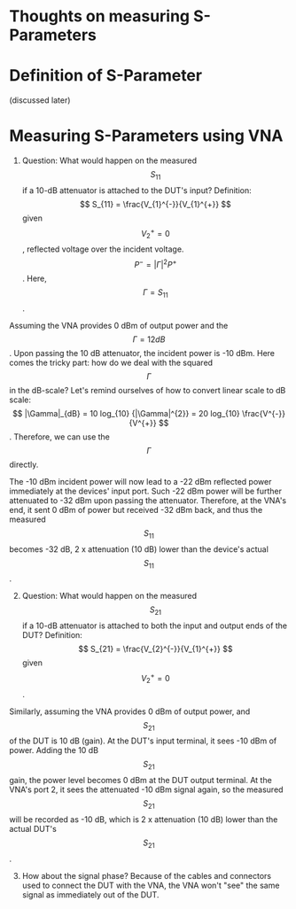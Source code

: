 # Thoughts on measuring S-Parameters

# Definition of S-Parameter
(discussed later)

# Measuring S-Parameters using VNA
1. Question: What would happen on the measured $$S_{11}$$ if a 10-dB attenuator is attached to the DUT's input?
Definition: $$ S_{11} = \frac{V_{1}^{-}}{V_{1}^{+}} $$ given $$ V_{2}^{+} = 0 $$, reflected voltage over the incident voltage. $$ P^{-} = |\Gamma|^{2} P^{+} $$. Here, $$ \Gamma = S_{11} $$.

  Assuming the VNA provides 0 dBm of output power and the $$\Gamma = 12 dB$$. Upon passing the 10 dB attenuator, the incident power is -10 dBm. Here comes the tricky part: how do we deal with the squared $$ \Gamma $$ in the dB-scale? Let's remind ourselves of how to convert linear scale to dB scale: $$ |\Gamma|_{dB} = 10 log_{10} {|\Gamma|^{2}} = 20 log_{10} \frac{V^{-}}{V^{+}} $$. Therefore, we can use the $$ \Gamma $$ directly. 

  The -10 dBm incident power will now lead to a -22 dBm reflected power immediately at the devices' input port. Such -22 dBm power will be further attenuated to -32 dBm upon passing the attenuator. Therefore, at the VNA's end, it sent 0 dBm of power but received -32 dBm back, and thus the measured $$ S_{11} $$ becomes -32 dB, 2 x attenuation (10 dB) lower than the device's actual $$ S_{11} $$. 

2. Question: What would happen on the measured $$ S_{21} $$ if a 10-dB attenuator is attached to both the input and output ends of the DUT?
Definition: $$ S_{21} = \frac{V_{2}^{-}}{V_{1}^{+}} $$ given $$ V_{2}^{+} = 0 $$.

  Similarly, assuming the VNA provides 0 dBm of output power, and $$ S_{21} $$ of the DUT is 10 dB (gain). At the DUT's input terminal, it sees -10 dBm of power. Adding the 10 dB $$ S_{21} $$ gain, the power level becomes 0 dBm at the DUT output terminal. At the VNA's port 2, it sees the attenuated -10 dBm signal again, so the measured $$ S_{21} $$ will be recorded as -10 dB, which is 2 x attenuation (10 dB) lower than the actual DUT's $$ S_{21} $$. 

3. How about the signal phase? Because of the cables and connectors used to connect the DUT with the VNA, the VNA won't "see" the same signal as immediately out of the DUT. 
